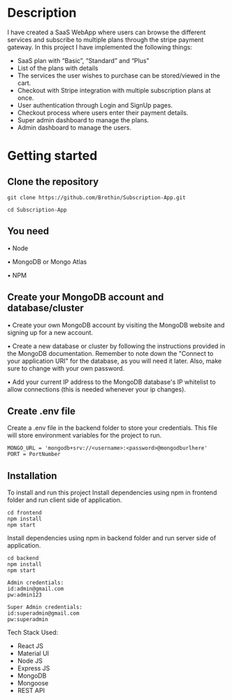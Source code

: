 # Description

I have created a SaaS WebApp where users can browse the different services and subscribe to multiple plans through the stripe payment gateway. In this project I have implemented the following things:
- SaaS plan with “Basic”, “Standard” and “Plus”
- List of the plans with details
- The services the user wishes to purchase can be stored/viewed in the cart.
- Checkout with Stripe integration with multiple subscription plans at once.
- User authentication through Login and SignUp pages.
- Checkout process where users enter their payment details.
- Super admin dashboard to manage the plans.
- Admin dashboard to manage the users.

# Getting started

## Clone the repository
```
git clone https://github.com/Brothin/Subscription-App.git
```
```
cd Subscription-App
```

## You need
• Node

• MongoDB or Mongo Atlas

• NPM

## Create your MongoDB account and database/cluster
• Create your own MongoDB account by visiting the MongoDB website and signing up for a new account.

• Create a new database or cluster by following the instructions provided in the MongoDB documentation. Remember to note down the "Connect to your application URI" for the database, as you will need it later. Also, make sure to change with your own password.

• Add your current IP address to the MongoDB database's IP whitelist to allow connections (this is needed whenever your ip changes).

## Create .env file
Create a .env file in the backend folder to store your credentials. This file will store environment variables for the project to run.
```
MONGO_URL = 'mongodb+srv://<username>:<password>@mongodburlhere'
PORT = PortNumber
```

## Installation
To install and run this project
Install dependencies using npm in frontend folder and run client side of application.
```
cd frontend
npm install
npm start
```
Install dependencies using npm in backend folder and run server side of application.
```
cd backend
npm install
npm start
```

```
Admin credentials:
id:admin@gmail.com
pw:admin123

Super Admin credentials:
id:superadmin@gmail.com
pw:superadmin
```

Tech Stack Used:
- React JS
- Material UI
- Node JS
- Express JS
- MongoDB
- Mongoose
- REST API
